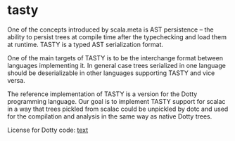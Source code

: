 # tasty
One of the concepts introduced by scala.meta is AST persistence – the ability to persist trees at compile time after the typechecking and load them at runtime. TASTY is a typed AST serialization format.

One of the main targets of TASTY is to be the interchange format between languages implementing it. In general case trees serialized in one language should be deserializable in other languages supporting TASTY and vice versa.

The reference implementation of TASTY is a version for the Dotty programming language. Our goal is to implement TASTY support for scalac in a way that trees pickled from scalac could be unpickled by dotc and used for the compilation and analysis in the same way as native Dotty trees.

License for Dotty code: [text](LICENSE-Dotty.md)
